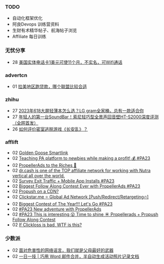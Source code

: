 ### TODO
-  自动化框架优化
-  阿良Devops 训练营资料
-  生财有术精华帖子、航海帖子浏览
-  Affiliate 每日训练

### 无忧分享
<!-- ruyo:START -->
-  28 [美国实体电话卡1美元可使11个月，不实名，可Wifi通话](https://51.ruyo.net/18487.html)<!-- ruyo:END -->

### advertcn
<!-- advertcn:START -->
-  01 [拉美地区跑贷款，哪个联盟比较合适](https://www.advertcn.com/forum.php?mod=viewthread&tid=112332)<!-- advertcn:END -->

### zhihu
<!-- zhihu:START -->
-  27 [2023年618大屏轻薄本怎么选？LG gram全家桶，总有一款适合你](http://zhuanlan.zhihu.com/p/632641888?utm_campaign=rss&utm_medium=rss&utm_source=rss&utm_content=title)
-  27 [年轻人的第一台SoundBar！索尼轻巧型全景声回音壁HT-S2000深度评测（全网首发）](http://zhuanlan.zhihu.com/p/630990296?utm_campaign=rss&utm_medium=rss&utm_source=rss&utm_content=title)
-  26 [如何评价密室逃脱游戏《长安乱》？](http://www.zhihu.com/question/563950552/answer/3045961312?utm_campaign=rss&utm_medium=rss&utm_source=rss&utm_content=title)<!-- zhihu:END -->

### afflift
<!-- afflift:START -->
-  02 [Golden Goose Smartlink](https://afflift.com/f/threads/golden-goose-smartlink.11722/)
-  02 [Teaching PA platform to newbies while making a profit! 💰 #PA23](https://afflift.com/f/threads/teaching-pa-platform-to-newbies-while-making-a-profit-%F0%9F%92%B0-pa23.11585/)
-  02 [PropellerAds to the Riches 🤑](https://afflift.com/f/threads/propellerads-to-the-riches-%F0%9F%A4%91.11567/)
-  02 [dr.cash is one of the TOP affiliate network for working with Nutra vertical all over the world.](https://afflift.com/f/threads/dr-cash-is-one-of-the-top-affiliate-network-for-working-with-nutra-vertical-all-over-the-world.11669/)
-  02 [Survey Exit Traffic + Mobile App Installs #PA23](https://afflift.com/f/threads/survey-exit-traffic-mobile-app-installs-pa23.11712/)
-  02 [Biggest Follow Along Contest Ever with PropellerAds #PA23](https://afflift.com/f/threads/biggest-follow-along-contest-ever-with-propellerads-pa23.11543/)
-  02 [Propush on a CDN?](https://afflift.com/f/threads/propush-on-a-cdn.11713/)
-  02 [Clickstar.me ⭐ Global Ad Network [Push/Redirect/Retargeting🔥]](https://afflift.com/f/threads/clickstar-me-%E2%AD%90-global-ad-network-push-redirect-retargeting%F0%9F%94%A5.3433/)
-  02 [Biggest Contest of The Year!!! Let&#39;s Go #PA23](https://afflift.com/f/threads/biggest-contest-of-the-year-lets-go-pa23.11574/)
-  02 [#PA23 New adventure with PropellerAds](https://afflift.com/f/threads/pa23-new-adventure-with-propellerads.11573/)
-  02 [#PA23 This is interesting 😮 Time to shine ☀️ Propellerads + Propush Follow Along Contest](https://afflift.com/f/threads/pa23-this-is-interesting-%F0%9F%98%AE-time-to-shine-%E2%98%80%EF%B8%8F-propellerads-propush-follow-along-contest.11569/)
-  02 [If Clickloss is bad, WTF is this?](https://afflift.com/f/threads/if-clickloss-is-bad-wtf-is-this.11719/)<!-- afflift:END -->

### 少数派
<!-- sspai:START -->
-  02 [面对危害性的网络谣言，我们就是父母最好的武器](https://sspai.com/prime/story/protect-elder-parents-from-online-scams-how-tos)
-  02 [一日一技 | 巧用 Word 邮件合并，半自动生成活动照片记录文档](https://sspai.com/post/83276)<!-- sspai:END -->
